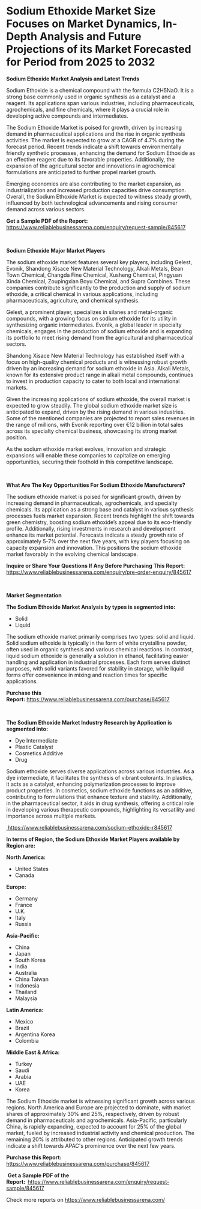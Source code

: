 <p><h1>Sodium Ethoxide Market Size Focuses on Market Dynamics, In-Depth Analysis and Future Projections of its Market Forecasted for Period from 2025 to 2032</h1></p><p><strong>Sodium Ethoxide Market Analysis and Latest Trends</strong></p>
<p><p>Sodium Ethoxide is a chemical compound with the formula C2H5NaO. It is a strong base commonly used in organic synthesis as a catalyst and a reagent. Its applications span various industries, including pharmaceuticals, agrochemicals, and fine chemicals, where it plays a crucial role in developing active compounds and intermediates.</p><p>The Sodium Ethoxide Market is poised for growth, driven by increasing demand in pharmaceutical applications and the rise in organic synthesis activities. The market is expected to grow at a CAGR of 4.7% during the forecast period. Recent trends indicate a shift towards environmentally friendly synthetic processes, enhancing the demand for Sodium Ethoxide as an effective reagent due to its favorable properties. Additionally, the expansion of the agricultural sector and innovations in agrochemical formulations are anticipated to further propel market growth. </p><p>Emerging economies are also contributing to the market expansion, as industrialization and increased production capacities drive consumption. Overall, the Sodium Ethoxide Market is expected to witness steady growth, influenced by both technological advancements and rising consumer demand across various sectors.</p></p>
<p><strong>Get a Sample PDF of the Report:&nbsp;</strong> <a href="https://www.reliablebusinessarena.com/enquiry/request-sample/845617?utm_campaign=2236&utm_medium=2&utm_source=Github&utm_content=ia&utm_term=30012025&utm_id=sodium-ethoxide">https://www.reliablebusinessarena.com/enquiry/request-sample/845617</a></p>
<p>&nbsp;</p>
<p><strong>Sodium Ethoxide Major Market Players</strong></p>
<p><p>The sodium ethoxide market features several key players, including Gelest, Evonik, Shandong Xisace New Material Technology, Alkali Metals, Bean Town Chemical, Changda Fine Chemical, Xusheng Chemical, Pingyuan Xinda Chemical, Zoupingxian Boyu Chemical, and Supra Combines. These companies contribute significantly to the production and supply of sodium ethoxide, a critical chemical in various applications, including pharmaceuticals, agriculture, and chemical synthesis.</p><p>Gelest, a prominent player, specializes in silanes and metal-organic compounds, with a growing focus on sodium ethoxide for its utility in synthesizing organic intermediates. Evonik, a global leader in specialty chemicals, engages in the production of sodium ethoxide and is expanding its portfolio to meet rising demand from the agricultural and pharmaceutical sectors.</p><p>Shandong Xisace New Material Technology has established itself with a focus on high-quality chemical products and is witnessing robust growth driven by an increasing demand for sodium ethoxide in Asia. Alkali Metals, known for its extensive product range in alkali metal compounds, continues to invest in production capacity to cater to both local and international markets.</p><p>Given the increasing applications of sodium ethoxide, the overall market is expected to grow steadily. The global sodium ethoxide market size is anticipated to expand, driven by the rising demand in various industries. Some of the mentioned companies are projected to report sales revenues in the range of millions, with Evonik reporting over €12 billion in total sales across its specialty chemical business, showcasing its strong market position.</p><p>As the sodium ethoxide market evolves, innovation and strategic expansions will enable these companies to capitalize on emerging opportunities, securing their foothold in this competitive landscape.</p></p>
<p>&nbsp;</p>
<p><strong>What Are The Key Opportunities For Sodium Ethoxide Manufacturers?</strong></p>
<p><p>The sodium ethoxide market is poised for significant growth, driven by increasing demand in pharmaceuticals, agrochemicals, and specialty chemicals. Its application as a strong base and catalyst in various synthesis processes fuels market expansion. Recent trends highlight the shift towards green chemistry, boosting sodium ethoxide’s appeal due to its eco-friendly profile. Additionally, rising investments in research and development enhance its market potential. Forecasts indicate a steady growth rate of approximately 5-7% over the next five years, with key players focusing on capacity expansion and innovation. This positions the sodium ethoxide market favorably in the evolving chemical landscape.</p></p>
<p><strong>Inquire or Share Your Questions If Any Before Purchasing This Report:</strong> <a href="https://www.reliablebusinessarena.com/enquiry/pre-order-enquiry/845617?utm_campaign=2236&utm_medium=2&utm_source=Github&utm_content=ia&utm_term=30012025&utm_id=sodium-ethoxide">https://www.reliablebusinessarena.com/enquiry/pre-order-enquiry/845617</a></p>
<p>&nbsp;</p>
<p><strong>Market Segmentation</strong></p>
<p><strong>The Sodium Ethoxide Market Analysis by types is segmented into:</strong></p>
<p><ul><li>Solid</li><li>Liquid</li></ul></p>
<p><p>The sodium ethoxide market primarily comprises two types: solid and liquid. Solid sodium ethoxide is typically in the form of white crystalline powder, often used in organic synthesis and various chemical reactions. In contrast, liquid sodium ethoxide is generally a solution in ethanol, facilitating easier handling and application in industrial processes. Each form serves distinct purposes, with solid variants favored for stability in storage, while liquid forms offer convenience in mixing and reaction times for specific applications.</p></p>
<p><strong>Purchase this Report:&nbsp;</strong><a href="https://www.reliablebusinessarena.com/purchase/845617?utm_campaign=2236&utm_medium=2&utm_source=Github&utm_content=ia&utm_term=30012025&utm_id=sodium-ethoxide">https://www.reliablebusinessarena.com/purchase/845617</a></p>
<p>&nbsp;</p>
<p><strong>The Sodium Ethoxide Market Industry Research by Application is segmented into:</strong></p>
<p><ul><li>Dye Intermediate</li><li>Plastic Catalyst</li><li>Cosmetics Additive</li><li>Drug</li></ul></p>
<p><p>Sodium ethoxide serves diverse applications across various industries. As a dye intermediate, it facilitates the synthesis of vibrant colorants. In plastics, it acts as a catalyst, enhancing polymerization processes to improve product properties. In cosmetics, sodium ethoxide functions as an additive, contributing to formulations that enhance texture and stability. Additionally, in the pharmaceutical sector, it aids in drug synthesis, offering a critical role in developing various therapeutic compounds, highlighting its versatility and importance across multiple markets.</p></p>
<p><a href="https://www.reliablebusinessarena.com/sodium-ethoxide-r845617?utm_campaign=2236&utm_medium=2&utm_source=Github&utm_content=ia&utm_term=30012025&utm_id=sodium-ethoxide">&nbsp;https://www.reliablebusinessarena.com/sodium-ethoxide-r845617</a></p>
<p><strong>In terms of Region, the Sodium Ethoxide Market Players available by Region are:</strong></p>
<p>
    <p> <strong> North America: </strong>
        <ul>
            <li>United States</li>
            <li>Canada</li>
        </ul>
        </p> 
    <p> <strong> Europe: </strong>
        <ul>
            <li>Germany</li>
            <li>France</li>
            <li>U.K.</li>
            <li>Italy</li>
            <li>Russia</li>
        </ul>
        </p> 
    <p> <strong> Asia-Pacific: </strong>
        <ul>
            <li>China</li>
            <li>Japan</li>
            <li>South Korea</li>
            <li>India</li>
            <li>Australia</li>
            <li>China Taiwan</li>
            <li>Indonesia</li>
            <li>Thailand</li>
            <li>Malaysia</li>
        </ul>
        </p> 
    <p> <strong> Latin America: </strong>
        <ul>
            <li>Mexico</li>
            <li>Brazil</li>
            <li>Argentina Korea</li>
            <li>Colombia</li>
        </ul>
        </p> 
    <p> <strong> Middle East & Africa: </strong>
        <ul>
            <li>Turkey</li>
            <li>Saudi</li>
            <li>Arabia</li>
            <li>UAE</li>
            <li>Korea</li>
        </ul>
    </p>
    </p>
<p><p>The Sodium Ethoxide market is witnessing significant growth across various regions. North America and Europe are projected to dominate, with market shares of approximately 30% and 25%, respectively, driven by robust demand in pharmaceuticals and agrochemicals. Asia-Pacific, particularly China, is rapidly expanding, expected to account for 25% of the global market, fueled by increased industrial activity and chemical production. The remaining 20% is attributed to other regions. Anticipated growth trends indicate a shift towards APAC's prominence over the next few years.</p></p>
<p><strong>Purchase this Report: </strong><a href="https://www.reliablebusinessarena.com/purchase/845617?utm_campaign=2236&utm_medium=2&utm_source=Github&utm_content=ia&utm_term=30012025&utm_id=sodium-ethoxide">https://www.reliablebusinessarena.com/purchase/845617</a></p>
<p>&nbsp;<strong>Get a Sample PDF of the Report:&nbsp;&nbsp;</strong><a href="https://www.reliablebusinessarena.com/enquiry/request-sample/845617?utm_campaign=2236&utm_medium=2&utm_source=Github&utm_content=ia&utm_term=30012025&utm_id=sodium-ethoxide">https://www.reliablebusinessarena.com/enquiry/request-sample/845617</a></p>
<p><strong></strong></p>
<p>Check more reports on <a href="https://www.reliablebusinessarena.com/?utm_campaign=2236&utm_medium=2&utm_source=Github&utm_content=ia&utm_term=30012025&utm_id=sodium-ethoxide">https://www.reliablebusinessarena.com/</a></p>